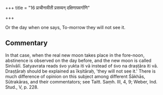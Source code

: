 +++
title = "16 प्राचीनावीती प्रसव्यन् दक्षिणापवर्गाणि"

+++

Or the day when one says, To-morrow they will not see it.

## Commentary

In that case, when the real new moon takes place in the fore-noon, abstinence is observed on the day before, and the new moon is called Sinīvālī. Satyavrata reads śvo yukta iti vā instead of śvo na draṣṭāra iti vā. Draṣṭāraḥ should be explained as īkṣitāraḥ, 'they will not see it.' There is much difference of opinion on this subject among different Śākhās, Sūtrakāras, and their commentators; see Taitt. Saṃh. III, 4, 9; Weber, Ind. Stud., V, p. 228.


